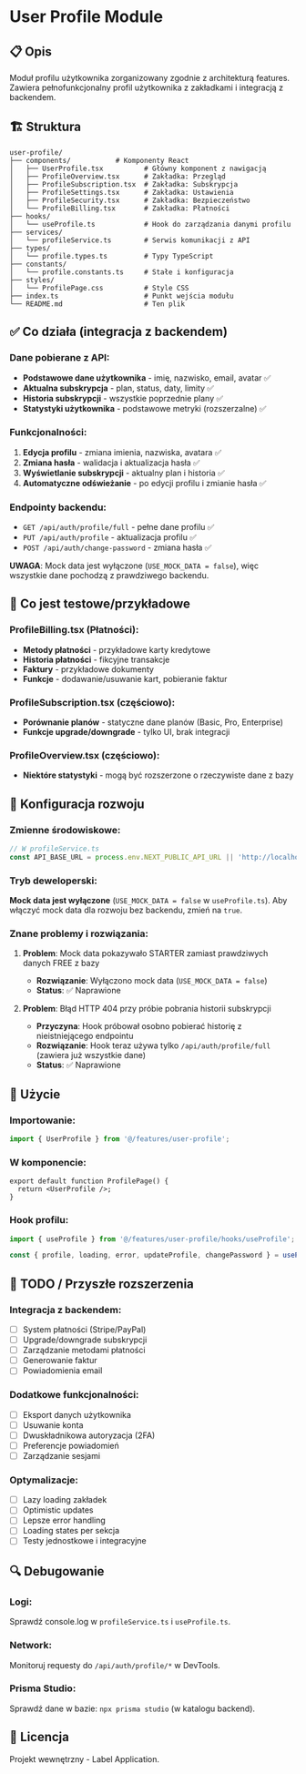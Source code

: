 # User Profile Module

## 📋 Opis
Moduł profilu użytkownika zorganizowany zgodnie z architekturą features. Zawiera pełnofunkcjonalny profil użytkownika z zakładkami i integracją z backendem.

## 🏗️ Struktura
```
user-profile/
├── components/           # Komponenty React
│   ├── UserProfile.tsx          # Główny komponent z nawigacją
│   ├── ProfileOverview.tsx      # Zakładka: Przegląd
│   ├── ProfileSubscription.tsx  # Zakładka: Subskrypcja
│   ├── ProfileSettings.tsx      # Zakładka: Ustawienia
│   ├── ProfileSecurity.tsx      # Zakładka: Bezpieczeństwo
│   └── ProfileBilling.tsx       # Zakładka: Płatności
├── hooks/
│   └── useProfile.ts            # Hook do zarządzania danymi profilu
├── services/
│   └── profileService.ts        # Serwis komunikacji z API
├── types/
│   └── profile.types.ts         # Typy TypeScript
├── constants/
│   └── profile.constants.ts     # Stałe i konfiguracja
├── styles/
│   └── ProfilePage.css          # Style CSS
├── index.ts                     # Punkt wejścia modułu
└── README.md                    # Ten plik
```

## ✅ Co działa (integracja z backendem)

### Dane pobierane z API:
- **Podstawowe dane użytkownika** - imię, nazwisko, email, avatar ✅
- **Aktualna subskrypcja** - plan, status, daty, limity ✅
- **Historia subskrypcji** - wszystkie poprzednie plany ✅
- **Statystyki użytkownika** - podstawowe metryki (rozszerzalne) ✅

### Funkcjonalności:
1. **Edycja profilu** - zmiana imienia, nazwiska, avatara ✅
2. **Zmiana hasła** - walidacja i aktualizacja hasła ✅
3. **Wyświetlanie subskrypcji** - aktualny plan i historia ✅
4. **Automatyczne odświeżanie** - po edycji profilu i zmianie hasła ✅

### Endpointy backendu:
- `GET /api/auth/profile/full` - pełne dane profilu ✅
- `PUT /api/auth/profile` - aktualizacja profilu ✅
- `POST /api/auth/change-password` - zmiana hasła ✅

**UWAGA**: Mock data jest wyłączone (`USE_MOCK_DATA = false`), więc wszystkie dane pochodzą z prawdziwego backendu.

## 🧪 Co jest testowe/przykładowe

### ProfileBilling.tsx (Płatności):
- **Metody płatności** - przykładowe karty kredytowe
- **Historia płatności** - fikcyjne transakcje
- **Faktury** - przykładowe dokumenty
- **Funkcje** - dodawanie/usuwanie kart, pobieranie faktur

### ProfileSubscription.tsx (częściowo):
- **Porównanie planów** - statyczne dane planów (Basic, Pro, Enterprise)
- **Funkcje upgrade/downgrade** - tylko UI, brak integracji

### ProfileOverview.tsx (częściowo):
- **Niektóre statystyki** - mogą być rozszerzone o rzeczywiste dane z bazy

## 🔧 Konfiguracja rozwoju

### Zmienne środowiskowe:
```typescript
// W profileService.ts
const API_BASE_URL = process.env.NEXT_PUBLIC_API_URL || 'http://localhost:3001';
```

### Tryb deweloperski:
**Mock data jest wyłączone** (`USE_MOCK_DATA = false` w `useProfile.ts`).
Aby włączyć mock data dla rozwoju bez backendu, zmień na `true`.

### Znane problemy i rozwiązania:
1. **Problem**: Mock data pokazywało STARTER zamiast prawdziwych danych FREE z bazy
   - **Rozwiązanie**: Wyłączono mock data (`USE_MOCK_DATA = false`)
   - **Status**: ✅ Naprawione

2. **Problem**: Błąd HTTP 404 przy próbie pobrania historii subskrypcji
   - **Przyczyna**: Hook próbował osobno pobierać historię z nieistniejącego endpointu
   - **Rozwiązanie**: Hook teraz używa tylko `/api/auth/profile/full` (zawiera już wszystkie dane)
   - **Status**: ✅ Naprawione

## 🚀 Użycie

### Importowanie:
```typescript
import { UserProfile } from '@/features/user-profile';
```

### W komponencie:
```tsx
export default function ProfilePage() {
  return <UserProfile />;
}
```

### Hook profilu:
```typescript
import { useProfile } from '@/features/user-profile/hooks/useProfile';

const { profile, loading, error, updateProfile, changePassword } = useProfile();
```

## 📝 TODO / Przyszłe rozszerzenia

### Integracja z backendem:
- [ ] System płatności (Stripe/PayPal)
- [ ] Upgrade/downgrade subskrypcji
- [ ] Zarządzanie metodami płatności
- [ ] Generowanie faktur
- [ ] Powiadomienia email

### Dodatkowe funkcjonalności:
- [ ] Eksport danych użytkownika
- [ ] Usuwanie konta
- [ ] Dwuskładnikowa autoryzacja (2FA)
- [ ] Preferencje powiadomień
- [ ] Zarządzanie sesjami

### Optymalizacje:
- [ ] Lazy loading zakładek
- [ ] Optimistic updates
- [ ] Lepsze error handling
- [ ] Loading states per sekcja
- [ ] Testy jednostkowe i integracyjne

## 🔍 Debugowanie

### Logi:
Sprawdź console.log w `profileService.ts` i `useProfile.ts`.

### Network:
Monitoruj requesty do `/api/auth/profile/*` w DevTools.

### Prisma Studio:
Sprawdź dane w bazie: `npx prisma studio` (w katalogu backend).

## 📄 Licencja
Projekt wewnętrzny - Label Application.
